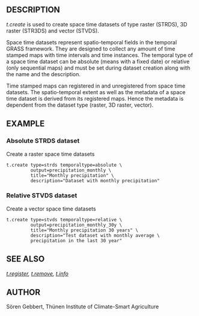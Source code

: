 ## DESCRIPTION

*t.create* is used to create space time datasets of type raster (STRDS),
3D raster (STR3DS) and vector (STVDS).

Space time datasets represent spatio-temporal fields in the temporal
GRASS framework. They are designed to collect any amount of time stamped
maps with time intervals and time instances. The temporal type of a
space time dataset can be absolute (means with a fixed date) or relative
(only sequential maps) and must be set during dataset creation along
with the name and the description.

Time stamped maps can registered in and unregistered from space time
datasets. The spatio-temporal extent as well as the metadata of a space
time dataset is derived from its registered maps. Hence the metadata is
dependent from the dataset type (raster, 3D raster, vector).

## EXAMPLE

### Absolute STRDS dataset

Create a raster space time datasets

```shell
t.create type=strds temporaltype=absolute \
         output=precipitation_monthly \
         title="Monthly precipitation" \
         description="Dataset with monthly precipitation"
```

### Relative STVDS dataset

Create a vector space time datasets

```shell
t.create type=stvds temporaltype=relative \
         output=precipitation_monthly_30y \
         title="Monthly precipitation 30 years" \
         description="Test dataset with monthly average \
         precipitation in the last 30 year"
```

## SEE ALSO

*[t.register](t.register.md), [t.remove](t.remove.md),
[t.info](t.info.md)*

## AUTHOR

Sören Gebbert, Thünen Institute of Climate-Smart Agriculture
